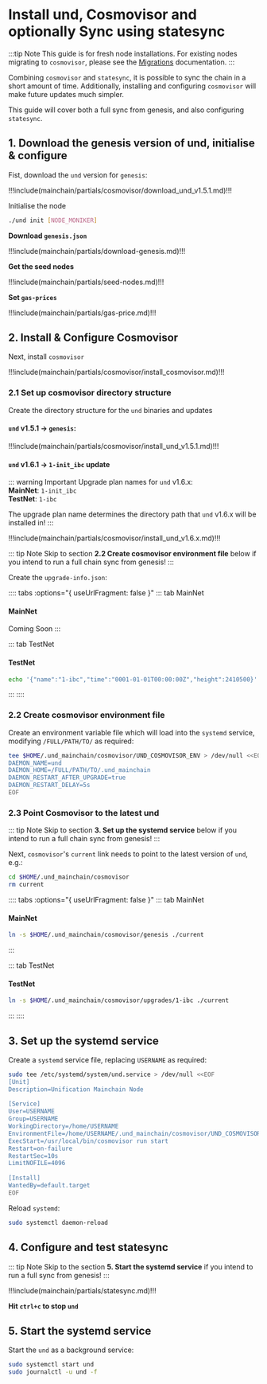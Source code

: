 # Install und, Cosmovisor and optionally Sync using statesync

:::tip Note
This guide is for fresh node installations. For existing nodes migrating to `cosmovisor`, please
see the [Migrations](../../migrations/README.md) documentation.
:::

Combining `cosmovisor` and `statesync`, it is possible to sync the chain in a short amount of time. Additionally, 
installing and configuring `cosmovisor` will make future updates much simpler.

This guide will cover both a full sync from genesis, and also configuring `statesync`.

## 1. Download the genesis version of und, initialise & configure

Fist, download the `und` version for `genesis`:

!!!include(mainchain/partials/cosmovisor/download_und_v1.5.1.md)!!!

Initialise the node

```bash
./und init [NODE_MONIKER]
```

**Download `genesis.json`**

!!!include(mainchain/partials/download-genesis.md)!!!

**Get the seed nodes**

!!!include(mainchain/partials/seed-nodes.md)!!!

**Set `gas-prices`**

!!!include(mainchain/partials/gas-price.md)!!!

## 2. Install & Configure Cosmovisor

Next, install `cosmovisor`

!!!include(mainchain/partials/cosmovisor/install_cosmovisor.md)!!!

### 2.1 Set up cosmovisor directory structure

Create the directory structure for the `und` binaries and updates

#### `und` v1.5.1 -> `genesis`:

!!!include(mainchain/partials/cosmovisor/install_und_v1.5.1.md)!!!

#### `und` v1.6.1 -> `1-init_ibc` update

::: warning Important
Upgrade plan names for `und` v1.6.x:  
**MainNet**: `1-init_ibc`  
**TestNet**: `1-ibc`

The upgrade plan name determines the directory path that `und` v1.6.x will be installed in!
:::

!!!include(mainchain/partials/cosmovisor/install_und_v1.6.x.md)!!!

::: tip Note
Skip to section **2.2 Create cosmovisor environment file** below if you intend to run a full
chain sync from genesis!
:::

Create the `upgrade-info.json`:

:::: tabs :options="{ useUrlFragment: false }"
::: tab MainNet
#### MainNet
Coming Soon
:::

::: tab TestNet
#### TestNet
```bash
echo '{"name":"1-ibc","time":"0001-01-01T00:00:00Z","height":2410500}' | tee $HOME/.und_mainchain/cosmovisor/upgrades/1-ibc/upgrade-info.json
```
:::
::::

### 2.2 Create cosmovisor environment file

Create an environment variable file which will load into the `systemd` service, modifying `/FULL/PATH/TO/` as
required:

```bash
tee $HOME/.und_mainchain/cosmovisor/UND_COSMOVISOR_ENV > /dev/null <<EOF
DAEMON_NAME=und
DAEMON_HOME=/FULL/PATH/TO/.und_mainchain
DAEMON_RESTART_AFTER_UPGRADE=true
DAEMON_RESTART_DELAY=5s
EOF
```

### 2.3 Point Cosmovisor to the latest und

::: tip Note
Skip to section **3. Set up the systemd service** below if you intend to run a full
chain sync from genesis!
:::

Next, `cosmovisor`'s `current` link needs to point to the latest version of `und`, e.g.:

```bash
cd $HOME/.und_mainchain/cosmovisor
rm current
```

:::: tabs :options="{ useUrlFragment: false }"
::: tab MainNet
#### MainNet
```bash
ln -s $HOME/.und_mainchain/cosmovisor/genesis ./current
```
:::

::: tab TestNet
#### TestNet
```bash
ln -s $HOME/.und_mainchain/cosmovisor/upgrades/1-ibc ./current
```
:::
::::

## 3. Set up the systemd service

Create a `systemd` service file, replacing `USERNAME` as required:

```bash
sudo tee /etc/systemd/system/und.service > /dev/null <<EOF
[Unit] 
Description=Unification Mainchain Node 
 
[Service] 
User=USERNAME 
Group=USERNAME 
WorkingDirectory=/home/USERNAME 
EnvironmentFile=/home/USERNAME/.und_mainchain/cosmovisor/UND_COSMOVISOR_ENV
ExecStart=/usr/local/bin/cosmovisor run start
Restart=on-failure
RestartSec=10s
LimitNOFILE=4096 
 
[Install] 
WantedBy=default.target
EOF
```

Reload `systemd`:

```bash
sudo systemctl daemon-reload
```

## 4. Configure and test statesync

::: tip Note
Skip to the section **5. Start the systemd service**  if you intend to run a full sync from genesis!
:::

!!!include(mainchain/partials/statesync.md)!!!

**Hit `ctrl+c` to stop `und`**

## 5. Start the systemd service

Start the `und` as a background service:

```bash
sudo systemctl start und
sudo journalctl -u und -f
```
